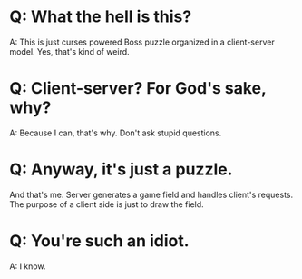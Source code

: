 Q: What the hell is this?
==

A: This is just curses powered Boss puzzle organized in a client-server model.
Yes, that's kind of weird.

Q: Client-server? For God's sake, why?
====================

A: Because I can, that's why. Don't ask stupid questions.

Q: Anyway, it's just a puzzle.
======================================================

And that's me.
Server generates a game field and handles client's requests.
The purpose of a client side is just to draw the field.

Q: You're such an idiot.
======================

A: I know.

